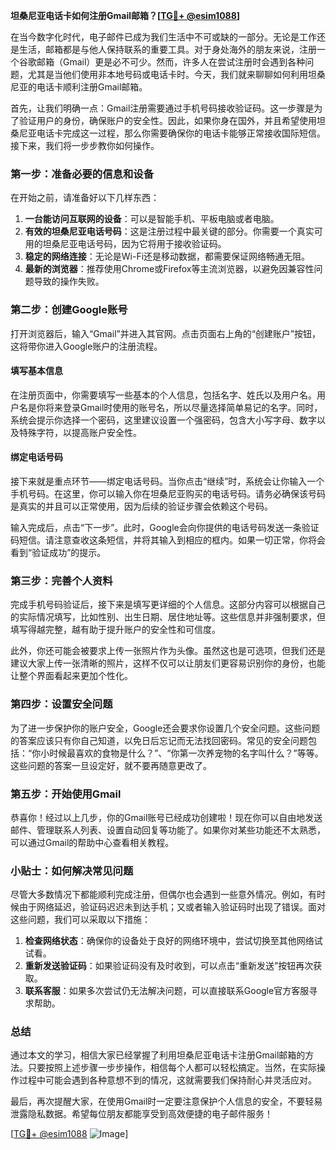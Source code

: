 **坦桑尼亚电话卡如何注册Gmail邮箱？[[TG💪+ @esim1088](https://t.me/s/esim1088)]**

在当今数字化时代，电子邮件已成为我们生活中不可或缺的一部分。无论是工作还是生活，邮箱都是与他人保持联系的重要工具。对于身处海外的朋友来说，注册一个谷歌邮箱（Gmail）更是必不可少。然而，许多人在尝试注册时会遇到各种问题，尤其是当他们使用非本地号码或电话卡时。今天，我们就来聊聊如何利用坦桑尼亚的电话卡顺利注册Gmail邮箱。

首先，让我们明确一点：Gmail注册需要通过手机号码接收验证码。这一步骤是为了验证用户的身份，确保账户的安全性。因此，如果你身在国外，并且希望使用坦桑尼亚电话卡完成这一过程，那么你需要确保你的电话卡能够正常接收国际短信。接下来，我们将一步步教你如何操作。

### **第一步：准备必要的信息和设备**

在开始之前，请准备好以下几样东西：

1. **一台能访问互联网的设备**：可以是智能手机、平板电脑或者电脑。
2. **有效的坦桑尼亚电话号码**：这是注册过程中最关键的部分。你需要一个真实可用的坦桑尼亚电话号码，因为它将用于接收验证码。
3. **稳定的网络连接**：无论是Wi-Fi还是移动数据，都需要保证网络畅通无阻。
4. **最新的浏览器**：推荐使用Chrome或Firefox等主流浏览器，以避免因兼容性问题导致的操作失败。

### **第二步：创建Google账号**

打开浏览器后，输入“Gmail”并进入其官网。点击页面右上角的“创建账户”按钮，这将带你进入Google账户的注册流程。

#### **填写基本信息**
在注册页面中，你需要填写一些基本的个人信息，包括名字、姓氏以及用户名。用户名是你将来登录Gmail时使用的账号名，所以尽量选择简单易记的名字。同时，系统会提示你选择一个密码，这里建议设置一个强密码，包含大小写字母、数字以及特殊字符，以提高账户安全性。

#### **绑定电话号码**
接下来就是重点环节——绑定电话号码。当你点击“继续”时，系统会让你输入一个手机号码。在这里，你可以输入你在坦桑尼亚购买的电话号码。请务必确保该号码是真实的并且可以正常使用，因为后续的验证步骤会依赖这个号码。

输入完成后，点击“下一步”。此时，Google会向你提供的电话号码发送一条验证码短信。请注意查收这条短信，并将其输入到相应的框内。如果一切正常，你将会看到“验证成功”的提示。

### **第三步：完善个人资料**

完成手机号码验证后，接下来是填写更详细的个人信息。这部分内容可以根据自己的实际情况填写，比如性别、出生日期、居住地址等。这些信息并非强制要求，但填写得越完整，越有助于提升账户的安全性和可信度。

此外，你还可能会被要求上传一张照片作为头像。虽然这也是可选项，但我们还是建议大家上传一张清晰的照片，这样不仅可以让朋友们更容易识别你的身份，也能让整个界面看起来更加个性化。

### **第四步：设置安全问题**

为了进一步保护你的账户安全，Google还会要求你设置几个安全问题。这些问题的答案应该只有你自己知道，以免日后忘记而无法找回密码。常见的安全问题包括：“你小时候最喜欢的食物是什么？”、“你第一次养宠物的名字叫什么？”等等。这些问题的答案一旦设定好，就不要再随意更改了。

### **第五步：开始使用Gmail**

恭喜你！经过以上几步，你的Gmail账号已经成功创建啦！现在你可以自由地发送邮件、管理联系人列表、设置自动回复等功能了。如果你对某些功能还不太熟悉，可以通过Gmail的帮助中心查看相关教程。

### **小贴士：如何解决常见问题**

尽管大多数情况下都能顺利完成注册，但偶尔也会遇到一些意外情况。例如，有时候由于网络延迟，验证码迟迟未到达手机；又或者输入验证码时出现了错误。面对这些问题，我们可以采取以下措施：

1. **检查网络状态**：确保你的设备处于良好的网络环境中，尝试切换至其他网络试试看。
2. **重新发送验证码**：如果验证码没有及时收到，可以点击“重新发送”按钮再次获取。
3. **联系客服**：如果多次尝试仍无法解决问题，可以直接联系Google官方客服寻求帮助。

### **总结**

通过本文的学习，相信大家已经掌握了利用坦桑尼亚电话卡注册Gmail邮箱的方法。只要按照上述步骤一步步操作，相信每个人都可以轻松搞定。当然，在实际操作过程中可能会遇到各种意想不到的情况，这就需要我们保持耐心并灵活应对。

最后，再次提醒大家，在使用Gmail时一定要注意保护个人信息的安全，不要轻易泄露隐私数据。希望每位朋友都能享受到高效便捷的电子邮件服务！

[[TG💪+ @esim1088](https://t.me/s/esim1088) ![Image](https://i.postimg.cc/4NQfJmqS/Snipaste-2025-05-13-00-14-12.png)]
